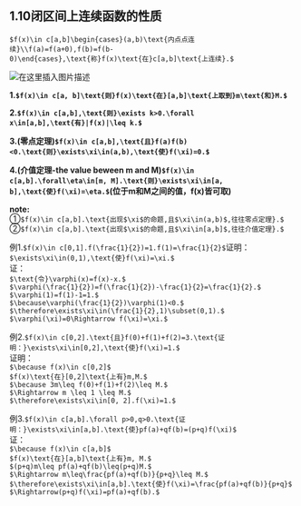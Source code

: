 ## 1.10闭区间上连续函数的性质  
`$f(x)\in c[a,b]\begin{cases}(a,b)\text{内点点连续}\\f(a)=f(a+0),f(b)=f(b-0)\end{cases},\text{称}f(x)\text{在}c[a,b]\text{上连续}.$`  

![在这里插入图片描述](https://img-blog.csdnimg.cn/20190214115549535.png?x-oss-process=image/watermark,type_ZmFuZ3poZW5naGVpdGk,shadow_10,text_aHR0cHM6Ly9ibG9nLmNzZG4ubmV0L3dlaXhpbl8zOTk4NjE4Nw==,size_16,color_FFFFFF,t_70)

**1.`$f(x)\in c[a, b]\text{则}f(x)\text{在}[a,b]\text{上取到}m\text{和}M.$`**  

**2.`$f(x)\in c[a,b],\text{则}\exists k>0.\forall x\in[a,b],\text{有}|f(x)|\leq k.$`**  

**3.(零点定理)`$f(x)\in c[a,b],\text{且}f(a)f(b)<0.\text{则}\exists\xi\in(a,b),\text{使}f(\xi)=0.$`**  

**4.(介值定理-the value beween m and M)`$f(x)\in c[a,b].\forall\eta\in[m, M].\text{则}\exists\xi\in[a, b],\text{使}f(\xi)=\eta.$`(位于m和M之间的值，f(x)皆可取)**  

**note:**  
①`$f(x)\in c[a,b].\text{出现$\xi$的命题,且$\xi\in(a,b)$,往往零点定理}.$`  
②`$f(x)\in c[a,b].\text{出现$\xi$的命题,且$\xi\in[a,b]$,往往介值定理}.$`  

例1.`$f(x)\in c[0,1].f(\frac{1}{2})=1.f(1)=\frac{1}{2}$`证明：`$\exists\xi\in(0,1),\text{使}f(\xi)=\xi.$`  
证：  
`$\text{令}\varphi(x)=f(x)-x.$`  
`$\varphi(\frac{1}{2})=f(\frac{1}{2})-\frac{1}{2}=\frac{1}{2}.$`  
`$\varphi(1)=f(1)-1=1.$`  
`$\because\varphi(\frac{1}{2})\varphi(1)<0.$`  
`$\therefore\exists\xi\in(\frac{1}{2},1)\subset(0,1).$`  
`$\varphi(\xi)=0\Rightarrow f(\xi)=\xi.$`  

例2.`$f(x)\in c[0,2].\text{且}f(0)+f(1)+f(2)=3.\text{证明：}\exists\xi\in[0,2],\text{使}f(\xi)=1.$`  
证明：  
`$\because f(x)\in c[0,2]$`  
`$f(x)\text{在}[0,2]\text{上有}m,M.$`  
`$\because 3m\leq f(0)+f(1)+f(2)\leq M.$`  
`$\Rightarrow m \leq 1 \leq M.$`  
`$\therefore\exists\xi\in[0, 2].f(\xi)=1.$`  

例3.`$f(x)\in c[a,b].\forall p>0,q>0.\text{证明：}\exists\xi\in[a,b].\text{使}pf(a)+qf(b)=(p+q)f(\xi)$`  
证：  
`$\because f(x)\in c[a,b]$`  
`$f(x)\text{在}[a,b]\text{上有}m, M.$`  
`$(p+q)m\leq pf(a)+qf(b)\leq(p+q)M.$`  
`$\Rightarrow m\leq\frac{pf(a)+qf(b)}{p+q}\leq M.$`  
`$\therefore\exists\xi\in[a,b].\text{使}f(\xi)=\frac{pf(a)+qf(b)}{p+q}$`  
`$\Rightarrow(p+q)f(\xi)=pf(a)+qf(b).$`  